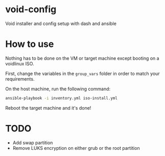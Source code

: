 # void-config
Void installer and config setup with dash and ansible

# How to use

Nothing has to be done on the VM or target machine except booting on a voidlinux ISO.

First, change the variables in the `group_vars` folder in order to match your requirements.

On the host machine, run the following command:

```bash
ansible-playbook -i inventory.yml iso-install.yml
```

Reboot the target machine and it's done!

# TODO

- Add swap partition
- Remove LUKS encryption on either grub or the root partition